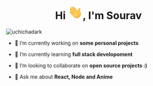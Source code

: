 <h1 align="center">Hi <img src="https://raw.githubusercontent.com/ABSphreak/ABSphreak/master/gifs/Hi.gif" width="40px" />, I'm Sourav</h1>

<p align="left"> <img src="https://komarev.com/ghpvc/?username=uchihadark" alt="uchichadark" /> </p>

- 🔭 I’m currently working on **some personal projects**

- 🌱 I’m currently learning **full stack developoment**

- 👯 I’m looking to collaborate on **open source projects :)**

- 💬 Ask me about **React, Node and Anime**

